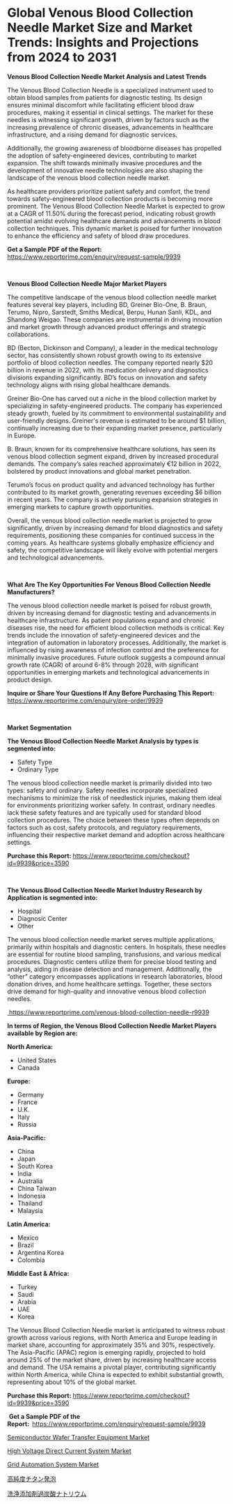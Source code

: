 <p><h1>Global Venous Blood Collection Needle Market Size and Market Trends: Insights and Projections from 2024 to 2031</h1></p><p><strong>Venous Blood Collection Needle Market Analysis and Latest Trends</strong></p>
<p><p>The Venous Blood Collection Needle is a specialized instrument used to obtain blood samples from patients for diagnostic testing. Its design ensures minimal discomfort while facilitating efficient blood draw procedures, making it essential in clinical settings. The market for these needles is witnessing significant growth, driven by factors such as the increasing prevalence of chronic diseases, advancements in healthcare infrastructure, and a rising demand for diagnostic services.</p><p>Additionally, the growing awareness of bloodborne diseases has propelled the adoption of safety-engineered devices, contributing to market expansion. The shift towards minimally invasive procedures and the development of innovative needle technologies are also shaping the landscape of the venous blood collection needle market. </p><p>As healthcare providers prioritize patient safety and comfort, the trend towards safety-engineered blood collection products is becoming more prominent. The Venous Blood Collection Needle Market is expected to grow at a CAGR of 11.50% during the forecast period, indicating robust growth potential amidst evolving healthcare demands and advancements in blood collection techniques. This dynamic market is poised for further innovation to enhance the efficiency and safety of blood draw procedures.</p></p>
<p><strong>Get a Sample PDF of the Report:&nbsp;</strong> <a href="https://www.reportprime.com/enquiry/request-sample/9939">https://www.reportprime.com/enquiry/request-sample/9939</a></p>
<p>&nbsp;</p>
<p><strong>Venous Blood Collection Needle Major Market Players</strong></p>
<p><p>The competitive landscape of the venous blood collection needle market features several key players, including BD, Greiner Bio-One, B. Braun, Terumo, Nipro, Sarstedt, Smiths Medical, Berpu, Hunan Sanli, KDL, and Shandong Weigao. These companies are instrumental in driving innovation and market growth through advanced product offerings and strategic collaborations.</p><p>BD (Becton, Dickinson and Company), a leader in the medical technology sector, has consistently shown robust growth owing to its extensive portfolio of blood collection needles. The company reported nearly $20 billion in revenue in 2022, with its medication delivery and diagnostics divisions expanding significantly. BD’s focus on innovation and safety technology aligns with rising global healthcare demands.</p><p>Greiner Bio-One has carved out a niche in the blood collection market by specializing in safety-engineered products. The company has experienced steady growth, fueled by its commitment to environmental sustainability and user-friendly designs. Greiner's revenue is estimated to be around $1 billion, continually increasing due to their expanding market presence, particularly in Europe.</p><p>B. Braun, known for its comprehensive healthcare solutions, has seen its venous blood collection segment expand, driven by increased procedural demands. The company’s sales reached approximately €12 billion in 2022, bolstered by product innovations and global market penetration.</p><p>Terumo’s focus on product quality and advanced technology has further contributed to its market growth, generating revenues exceeding $6 billion in recent years. The company is actively pursuing expansion strategies in emerging markets to capture growth opportunities.</p><p>Overall, the venous blood collection needle market is projected to grow significantly, driven by increasing demand for blood diagnostics and safety requirements, positioning these companies for continued success in the coming years. As healthcare systems globally emphasize efficiency and safety, the competitive landscape will likely evolve with potential mergers and technological advancements.</p></p>
<p>&nbsp;</p>
<p><strong>What Are The Key Opportunities For Venous Blood Collection Needle Manufacturers?</strong></p>
<p><p>The venous blood collection needle market is poised for robust growth, driven by increasing demand for diagnostic testing and advancements in healthcare infrastructure. As patient populations expand and chronic diseases rise, the need for efficient blood collection methods is critical. Key trends include the innovation of safety-engineered devices and the integration of automation in laboratory processes. Additionally, the market is influenced by rising awareness of infection control and the preference for minimally invasive procedures. Future outlook suggests a compound annual growth rate (CAGR) of around 6-8% through 2028, with significant opportunities in emerging markets and technological advancements in product design.</p></p>
<p><strong>Inquire or Share Your Questions If Any Before Purchasing This Report:</strong> <a href="https://www.reportprime.com/enquiry/pre-order/9939">https://www.reportprime.com/enquiry/pre-order/9939</a></p>
<p>&nbsp;</p>
<p><strong>Market Segmentation</strong></p>
<p><strong>The Venous Blood Collection Needle Market Analysis by types is segmented into:</strong></p>
<p><ul><li>Safety Type</li><li>Ordinary Type</li></ul></p>
<p><p>The venous blood collection needle market is primarily divided into two types: safety and ordinary. Safety needles incorporate specialized mechanisms to minimize the risk of needlestick injuries, making them ideal for environments prioritizing worker safety. In contrast, ordinary needles lack these safety features and are typically used for standard blood collection procedures. The choice between these types often depends on factors such as cost, safety protocols, and regulatory requirements, influencing their respective market demand and adoption across healthcare settings.</p></p>
<p><strong>Purchase this Report:&nbsp;</strong><a href="https://www.reportprime.com/checkout?id=9939&price=3590">https://www.reportprime.com/checkout?id=9939&price=3590</a></p>
<p>&nbsp;</p>
<p><strong>The Venous Blood Collection Needle Market Industry Research by Application is segmented into:</strong></p>
<p><ul><li>Hospital</li><li>Diagnosic Center</li><li>Other</li></ul></p>
<p><p>The venous blood collection needle market serves multiple applications, primarily within hospitals and diagnostic centers. In hospitals, these needles are essential for routine blood sampling, transfusions, and various medical procedures. Diagnostic centers utilize them for precise blood testing and analysis, aiding in disease detection and management. Additionally, the “other” category encompasses applications in research laboratories, blood donation drives, and home healthcare settings. Together, these sectors drive demand for high-quality and innovative venous blood collection needles.</p></p>
<p><a href="https://www.reportprime.com/venous-blood-collection-needle-r9939">&nbsp;https://www.reportprime.com/venous-blood-collection-needle-r9939</a></p>
<p><strong>In terms of Region, the Venous Blood Collection Needle Market Players available by Region are:</strong></p>
<p>
    <p> <strong> North America: </strong>
        <ul>
            <li>United States</li>
            <li>Canada</li>
        </ul>
        </p> 
    <p> <strong> Europe: </strong>
        <ul>
            <li>Germany</li>
            <li>France</li>
            <li>U.K.</li>
            <li>Italy</li>
            <li>Russia</li>
        </ul>
        </p> 
    <p> <strong> Asia-Pacific: </strong>
        <ul>
            <li>China</li>
            <li>Japan</li>
            <li>South Korea</li>
            <li>India</li>
            <li>Australia</li>
            <li>China Taiwan</li>
            <li>Indonesia</li>
            <li>Thailand</li>
            <li>Malaysia</li>
        </ul>
        </p> 
    <p> <strong> Latin America: </strong>
        <ul>
            <li>Mexico</li>
            <li>Brazil</li>
            <li>Argentina Korea</li>
            <li>Colombia</li>
        </ul>
        </p> 
    <p> <strong> Middle East & Africa: </strong>
        <ul>
            <li>Turkey</li>
            <li>Saudi</li>
            <li>Arabia</li>
            <li>UAE</li>
            <li>Korea</li>
        </ul>
    </p>
    </p>
<p><p>The Venous Blood Collection Needle market is anticipated to witness robust growth across various regions, with North America and Europe leading in market share, accounting for approximately 35% and 30%, respectively. The Asia-Pacific (APAC) region is emerging rapidly, projected to hold around 25% of the market share, driven by increasing healthcare access and demand. The USA remains a pivotal player, contributing significantly within North America, while China is expected to exhibit substantial growth, representing about 10% of the global market.</p></p>
<p><strong>Purchase this Report: </strong><a href="https://www.reportprime.com/checkout?id=9939&price=3590">https://www.reportprime.com/checkout?id=9939&price=3590</a></p>
<p>&nbsp;<strong>Get a Sample PDF of the Report:&nbsp;&nbsp;</strong><a href="https://www.reportprime.com/enquiry/request-sample/9939">https://www.reportprime.com/enquiry/request-sample/9939</a></p>
<p><strong></strong></p>
<p><p><a href="https://issuu.com/reportprime-2/docs/semiconductor-wafer-transfer-equipm_5f6c7bf7cec115">Semiconductor Wafer Transfer Equipment Market</a></p><p><a href="https://www.linkedin.com/pulse/how-high-voltage-direct-current-system-market-changing-from-eiegf?trackingId=qcHCVKeLT%2B2SM8ZPqHBSsQ%3D%3D">High Voltage Direct Current System Market</a></p><p><a href="https://www.linkedin.com/pulse/global-grid-automation-system-market-product-type-application-z1ruf?trackingId=95TFNSszSCO9vpyxTNsCwg%3D%3D">Grid Automation System Market</a></p><p><a href="https://medium.com/@harperhe4e26/high-purity-titanium-foamed-market-%E3%81%AE%E3%82%B0%E3%83%AD%E3%83%BC%E3%83%90%E3%83%AB%E5%B8%82%E5%A0%B4%E6%A6%82%E8%A6%81%E3%81%AF-%E4%B8%96%E7%95%8C%E3%81%8A%E3%82%88%E3%81%B3%E4%B8%BB%E8%A6%81%E5%B8%82%E5%A0%B4%E3%81%AB%E3%81%8A%E3%81%91%E3%82%8B%E6%A5%AD%E7%95%8C%E3%81%AB%E5%BD%B1%E9%9F%BF%E3%82%92%E4%B8%8E%E3%81%88%E3%82%8B%E4%B8%BB%E8%A6%81%E3%81%AA%E3%83%88%E3%83%AC%E3%83%B3%E3%83%89%E3%81%AB%E3%81%A4%E3%81%84%E3%81%A6-%E7%8B%AC%E8%87%AA%E3%81%AE%E8%A6%96%E7%82%B9%E3%82%92%E6%8F%90%E4%BE%9B%E3%81%97%E3%81%BE%E3%81%99-495fa32876ef">高純度チタン発泡</a></p><p><a href="https://medium.com/@harperhe4e26/washing-additives-sodium-percarbonate-87a364b7ef71">洗浄添加剤過炭酸ナトリウム</a></p></p>